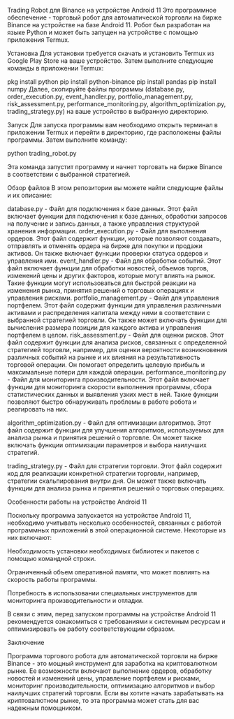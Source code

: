 Trading Robot для Binance на устройстве Android 11
Это программное обеспечение - торговый робот для автоматической торговли на бирже Binance на устройстве на базе Android 11. Робот был разработан на языке Python и может быть запущен на устройстве с помощью приложения Termux.

Установка
Для установки требуется скачать и установить Termux из Google Play Store на ваше устройство. Затем выполните следующие команды в приложении Termux:

pkg install python
pip install python-binance
pip install pandas
pip install numpy
Далее, скопируйте файлы программы (database.py, order_execution.py, event_handler.py, portfolio_management.py, risk_assessment.py, performance_monitoring.py, algorithm_optimization.py, trading_strategy.py) на ваше устройство в выбранную директорию.

Запуск
Для запуска программы вам необходимо открыть терминал в приложении Termux и перейти в директорию, где расположены файлы программы. Затем выполните команду:

python trading_robot.py

Эта команда запустит программу и начнет торговать на бирже Binance в соответствии с выбранной стратегией.

Обзор файлов
В этом репозитории вы можете найти следующие файлы и их описание:

database.py - Файл для подключения к базе данных. Этот файл включает функции для подключения к базе данных, обработки запросов на получение и запись данных, а также управления структурой хранения информации.
order_execution.py - Файл для выполнения ордеров. Этот файл содержит функции, которые позволяют создавать, отправлять и отменять ордера на бирже для покупки и продажи активов. Он также включает функции проверки статуса ордеров и управления ими.
event_handler.py - Файл для обработки событий. Этот файл включает функции для обработки новостей, объемов торгов, изменений цены и других факторов, которые могут влиять на рынок. Такие функции могут использоваться для быстрой реакции на изменения рынка, принятия решений о торговых операциях и управления рисками.
portfolio_management.py - Файл для управления портфелем. Этот файл содержит функции для управления различными активами и распределения капитала между ними в соответствии с выбранной стратегией торговли. Он также может включать функции для вычисления размера позиции для каждого актива и управления портфелем в целом.
risk_assessment.py - Файл для оценки рисков. Этот файл содержит функции для анализа рисков, связанных с определенной стратегией торговли, например, для оценки вероятности возникновения различных событий на рынке и их влияния на результативность торговой операции. Он помогает определить целевую прибыль и максимальные потери для каждой операции.
performance_monitoring.py - Файл для мониторинга производительности.
Этот файл включает функции для мониторинга скорости выполнения программы, сбора статистических данных и выявления узких мест в ней. Такие функции позволяют быстро обнаруживать проблемы в работе робота и реагировать на них.

algorithm_optimization.py - Файл для оптимизации алгоритмов. Этот файл содержит функции для улучшения алгоритмов, используемых для анализа рынка и принятия решений о торговле. Он может также включать функции оптимизации параметров и выбора наилучших стратегий.

trading_strategy.py - Файл для стратегии торговли. Этот файл содержит код для реализации конкретной стратегии торговли, например, стратегии скальпирования внутри дня. Он может также включать функции для анализа рынка и принятия решений о торговых операциях.

Особенности работы на устройстве Android 11

Поскольку программа запускается на устройстве Android 11, необходимо учитывать несколько особенностей, связанных с работой программных приложений в этой операционной системе. Некоторые из них включают:

Необходимость установки необходимых библиотек и пакетов с помощью командной строки.

Ограниченный объем оперативной памяти, что может повлиять на скорость работы программы.

Потребность в использовании специальных инструментов для мониторинга производительности и отладки.

В связи с этим, перед запуском программы на устройстве Android 11 рекомендуется ознакомиться с требованиями к системным ресурсам и оптимизировать ее работу соответствующим образом.

Заключение

Программа торгового робота для автоматической торговли на бирже Binance - это мощный инструмент для заработка на криптовалютном рынке. Ее возможности включают выполнение ордеров, обработку новостей и изменений цены, управление портфелем и рисками, мониторинг производительности, оптимизацию алгоритмов и выбор наилучших стратегий торговли. Если вы хотите начать зарабатывать на криптовалютном рынке, то эта программа может стать для вас надежным помощником.
